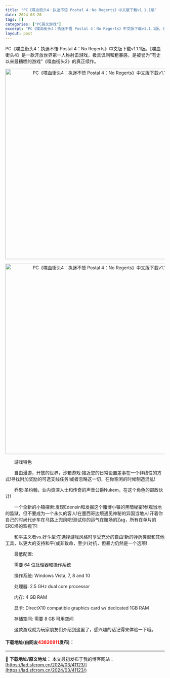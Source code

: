 ```yaml
---
title: "PC《喋血街头4：执迷不悟 Postal 4：No Regerts》中文版下载v1.1.1版"
date: 2024-03-26
tags: []
categories: ["PC英文游戏"]
excerpt: "PC《喋血街头4：执迷不悟 Postal 4：No Regerts》中文版下载v1.1.1版。《喋血街头4》是一款开放世界第一人称射击游戏，极具讽刺和粗暴感，是被誉为&ldquo;有史以来最糟糕的游戏&rdquo;《喋血街头2》的真正续作。 　　游戏特色 　　自由漫游，开放的世界，沙箱游戏:接近您的&hellip;"
layout: post
---
```


 <p>PC《喋血街头4：执迷不悟 Postal 4：No Regerts》中文版下载v1.1.1版。《喋血街头4》是一款开放世界第一人称射击游戏，极具讽刺和粗暴感，是被誉为&ldquo;有史以来最糟糕的游戏&rdquo;《喋血街头2》的真正续作。</p> <p align="center"><img align="" border="0" src="https://lad.sfcrom.cn/wp-content/uploads/2024/03/20240326_6602eb736f742.webp" width="600" alt="PC《喋血街头4：执迷不悟 Postal 4：No Regerts》中文版下载v1.1.1版" /></p> <p align="center"><img align="" border="0" src="https://lad.sfcrom.cn/wp-content/uploads/2024/03/20240326_6602eb73d5456.webp" width="600" alt="PC《喋血街头4：执迷不悟 Postal 4：No Regerts》中文版下载v1.1.1版" /></p> <p>　　游戏特色</p> <p>　　自由漫游，开放的世界，沙箱游戏:接近您的日常设置差事在一个非线性的方式!寻找附加奖励的可选支线任务!或者忽略这一切，在你空闲的时候制造混乱!</p> <p>　　乔恩&middot;圣约翰，业内资深人士和传奇的声音公爵Nukem，在这个角色的邮政伙计!</p> <p>　　一个全新的小镇探索:发现Edensin和发掘这个赌博小镇的黑暗秘密!参观当地的监狱，但不要成为一个永久的客人!在墨西哥边境遇见神秘的异国当地人!开着你自己的时尚代步车在马路上兜风吧!测试你的运气在赌场的Zag，所有在单片的ERC塔的监视下!</p> <p>　　和平主义者vs.好斗型:在选择游戏风格时享受充分的自由!新的弹药类型和其他工具，以更大的支持和平(或非致命，至少)对抗，但暴力仍然是一个选项!</p> <p>　　最低配置:</p> <p>　　需要 64 位处理器和操作系统</p> <p>　　操作系统: Windows Vista, 7, 8 and 10</p> <p>　　处理器: 2.5 GHz dual core processor</p> <p>　　内存: 4 GB RAM</p> <p>　　显卡: DirectX10 compatible graphics card w/ dedicated 1GB RAM</p> <p>　　存储空间: 需要 8 GB 可用空间</p> <p>　　这款游戏就为玩家朋友们介绍到这里了，感兴趣的话记得来体验一下哦。</p> <p><h4>下载地址(由网友<font color="red">43820911</font>发布)：</h4></p> 

---
📖 **下载地址/原文地址：** 本文最初发布于我的博客网站：[https://lad.sfcrom.cn/2024/03/41123/](https://lad.sfcrom.cn/2024/03/41123/)
